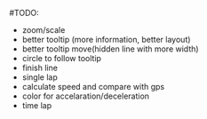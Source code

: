 #TODO:

* zoom/scale
* better tooltip (more information, better layout)
* better tooltip move(hidden line with more width)
* circle to follow tooltip
* finish line
* single lap
* calculate speed and compare with gps
* color for accelaration/deceleration
* time lap
